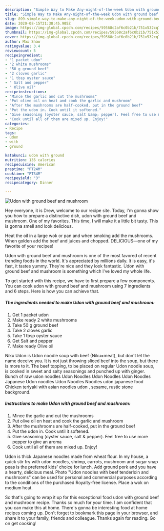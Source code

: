```yaml
---
description: "Simple Way to Make Any-night-of-the-week Udon with ground beef and mushroom"
title: "Simple Way to Make Any-night-of-the-week Udon with ground beef and mushroom"
slug: 899-simple-way-to-make-any-night-of-the-week-udon-with-ground-beef-and-mushroom
date: 2020-08-15T21:38:45.905Z
image: https://img-global.cpcdn.com/recipes/59568c2af6c0b21b/751x532cq70/udon-with-ground-beef-and-mushroom-recipe-main-photo.jpg
thumbnail: https://img-global.cpcdn.com/recipes/59568c2af6c0b21b/751x532cq70/udon-with-ground-beef-and-mushroom-recipe-main-photo.jpg
cover: https://img-global.cpcdn.com/recipes/59568c2af6c0b21b/751x532cq70/udon-with-ground-beef-and-mushroom-recipe-main-photo.jpg
author: Max Shaw
ratingvalue: 3.4
reviewcount: 5
recipeingredient:
- "1 packet udon"
- "2 white mushrooms"
- "50 g ground beef"
- "2 cloves garlic"
- "1 tbsp oyster sauce"
- " Salt and pepper"
- " Olive oil"
recipeinstructions:
- "Mince the garlic and cut the mushrooms"
- "Put olive oil on heat and cook the garlic and mushroom"
- "After the mushrooms are half-cooked, put in the ground beef"
- "Put the udon in. Cook until it softened."
- "Give seasoning (oyster sauce, salt &amp; pepper). Feel free to use more pepper to give an aroma"
- "Cook until all of them are mixed up. Enjoy!"
categories:
- Recipe
tags:
- udon
- with
- ground

katakunci: udon with ground 
nutrition: 135 calories
recipecuisine: American
preptime: "PT24M"
cooktime: "PT34M"
recipeyield: "3"
recipecategory: Dinner

---
```



![Udon with ground beef and mushroom](https://img-global.cpcdn.com/recipes/59568c2af6c0b21b/751x532cq70/udon-with-ground-beef-and-mushroom-recipe-main-photo.jpg)

Hey everyone, it is Drew, welcome to our recipe site. Today, I'm gonna show you how to prepare a distinctive dish, udon with ground beef and mushroom. One of my favorites. This time, I will make it a little bit tasty. This is gonna smell and look delicious.

Heat the oil in a large wok or pan and when smoking add the mushrooms. When golden add the beef and juices and chopped. DELICIOUS—one of my favorite of your recipes!

Udon with ground beef and mushroom is one of the most favored of recent trending foods in the world. It's appreciated by millions daily. It is easy, it's fast, it tastes yummy. They're nice and they look fantastic. Udon with ground beef and mushroom is something which I've loved my whole life.


To get started with this recipe, we have to first prepare a few components. You can cook udon with ground beef and mushroom using 7 ingredients and 6 steps. Here is how you can achieve that.

<!--inarticleads1-->

##### The ingredients needed to make Udon with ground beef and mushroom:

1. Get 1 packet udon
1. Make ready 2 white mushrooms
1. Take 50 g ground beef
1. Take 2 cloves garlic
1. Take 1 tbsp oyster sauce
1. Get  Salt and pepper
1. Make ready  Olive oil


Niku Udon is Udon noodle soup with beef (Niku=meat), but don&#39;t let the name deceive you. It is not just throwing sliced beef into the soup, but there is more to it. The beef topping, to be placed on regular Udon noodle soup, is cooked in sweet and salty seasonings and punched up with ginger. Bunch of raw udon noodles Udon Noodles Udon Noodles Udon Noodles Japanese Udon noodles Udon Noodles Noodles udon japanese food Chicken teriyaki with asian noodles udon , sesame, rustic stone background. 

<!--inarticleads2-->

##### Instructions to make Udon with ground beef and mushroom:

1. Mince the garlic and cut the mushrooms
1. Put olive oil on heat and cook the garlic and mushroom
1. After the mushrooms are half-cooked, put in the ground beef
1. Put the udon in. Cook until it softened.
1. Give seasoning (oyster sauce, salt &amp; pepper). Feel free to use more pepper to give an aroma
1. Cook until all of them are mixed up. Enjoy!


Udon is thick Japanese noodles made from wheat flour. In my house, a quick stir fry with udon noodles, shrimp, carrots, mushroom and sugar snap peas is the preferred kids&#39; choice for lunch. Add ground pork and you have a hearty, delicious meal. Photo &#34;Udon noodles with beef tenderloin and mushrooms&#34; can be used for personal and commercial purposes according to the conditions of the purchased Royalty-free license. Place a wok on medium heat. 

So that's going to wrap it up for this exceptional food udon with ground beef and mushroom recipe. Thanks so much for your time. I am confident that you can make this at home. There's gonna be interesting food at home recipes coming up. Don't forget to bookmark this page in your browser, and share it to your family, friends and colleague. Thanks again for reading. Go on get cooking!
